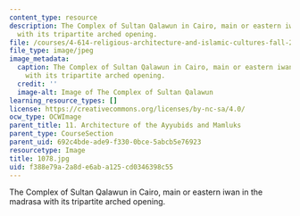 ```yaml
---
content_type: resource
description: The Complex of Sultan Qalawun in Cairo, main or eastern iwan in the madrasa
  with its tripartite arched opening.
file: /courses/4-614-religious-architecture-and-islamic-cultures-fall-2002/f388e79a2a8de6aba125cd0346398c55_1078.jpg
file_type: image/jpeg
image_metadata:
  caption: The Complex of Sultan Qalawun in Cairo, main or eastern iwan in the madrasa
    with its tripartite arched opening.
  credit: ''
  image-alt: Image of The Complex of Sultan Qalawun
learning_resource_types: []
license: https://creativecommons.org/licenses/by-nc-sa/4.0/
ocw_type: OCWImage
parent_title: 11. Architecture of the Ayyubids and Mamluks
parent_type: CourseSection
parent_uid: 692c4bde-ade9-f330-0bce-5abcb5e76923
resourcetype: Image
title: 1078.jpg
uid: f388e79a-2a8d-e6ab-a125-cd0346398c55
---
```

The Complex of Sultan Qalawun in Cairo, main or eastern iwan in the madrasa with its tripartite arched opening.